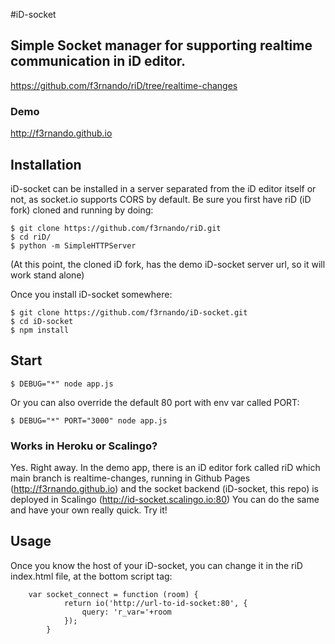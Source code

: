 #iD-socket
## Simple Socket manager for supporting realtime communication in iD editor.

https://github.com/f3rnando/riD/tree/realtime-changes

### Demo
http://f3rnando.github.io

## Installation
iD-socket can be installed in a server separated from the iD editor itself or not, as socket.io supports CORS by default. Be sure you first have riD (iD fork) cloned and running by doing:

	$ git clone https://github.com/f3rnando/riD.git
	$ cd riD/
	$ python -m SimpleHTTPServer

(At this point, the cloned iD fork, has the demo iD-socket server url, so it will work stand alone)

Once you install iD-socket somewhere:

	$ git clone https://github.com/f3rnando/iD-socket.git
	$ cd iD-socket
	$ npm install

## Start

	$ DEBUG="*" node app.js

Or you can also override the default 80 port with env var called PORT:

	$ DEBUG="*" PORT="3000" node app.js

### Works in Heroku or Scalingo?
Yes. Right away. In the demo app, there is an iD editor fork called riD which main branch is realtime-changes, running in Github Pages (http://f3rnando.github.io) and the socket backend (iD-socket, this repo) is deployed in Scalingo (http://id-socket.scalingo.io:80)
You can do the same and have your own really quick. Try it!

## Usage
Once you know the host of your iD-socket, you can change it in the riD index.html file, at the bottom script tag:


		var socket_connect = function (room) {
				return io('http://url-to-id-socket:80', {
					query: 'r_var='+room
				});
			}
